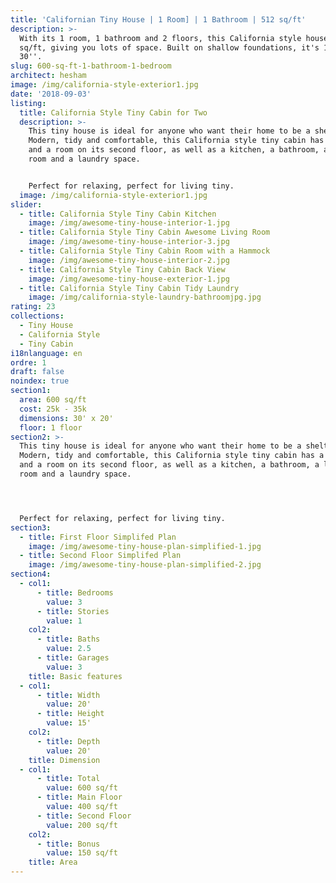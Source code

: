 ```yaml
---
title: 'Californian Tiny House | 1 Room] | 1 Bathroom | 512 sq/ft'
description: >-
  With its 1 room, 1 bathroom and 2 floors, this California style house is 600
  sq/ft, giving you lots of space. Built on shallow foundations, it's 13'' by
  30''.
slug: 600-sq-ft-1-bathroom-1-bedroom
architect: hesham
image: /img/california-style-exterior1.jpg
date: '2018-09-03'
listing:
  title: California Style Tiny Cabin for Two
  description: >-
    This tiny house is ideal for anyone who want their home to be a shelter.
    Modern, tidy and comfortable, this California style tiny cabin has a hammock
    and a room on its second floor, as well as a kitchen, a bathroom, a living
    room and a laundry space. 


    Perfect for relaxing, perfect for living tiny.
  image: /img/california-style-exterior1.jpg
slider:
  - title: California Style Tiny Cabin Kitchen
    image: /img/awesome-tiny-house-interior-1.jpg
  - title: California Style Tiny Cabin Awesome Living Room
    image: /img/awesome-tiny-house-interior-3.jpg
  - title: California Style Tiny Cabin Room with a Hammock
    image: /img/awesome-tiny-house-interior-2.jpg
  - title: California Style Tiny Cabin Back View
    image: /img/awesome-tiny-house-exterior-1.jpg
  - title: California Style Tiny Cabin Tidy Laundry
    image: /img/california-style-laundry-bathroomjpg.jpg
rating: 23
collections:
  - Tiny House
  - California Style
  - Tiny Cabin
i18nlanguage: en
ordre: 1
draft: false
noindex: true
section1:
  area: 600 sq/ft
  cost: 25k - 35k
  dimensions: 30' x 20'
  floor: 1 floor
section2: >-
  This tiny house is ideal for anyone who want their home to be a shelter.
  Modern, tidy and comfortable, this California style tiny cabin has a hammock
  and a room on its second floor, as well as a kitchen, a bathroom, a living
  room and a laundry space. 




  Perfect for relaxing, perfect for living tiny.
section3:
  - title: First Floor Simplifed Plan
    image: /img/awesome-tiny-house-plan-simplified-1.jpg
  - title: Second Floor Simplifed Plan
    image: /img/awesome-tiny-house-plan-simplified-2.jpg
section4:
  - col1:
      - title: Bedrooms
        value: 3
      - title: Stories
        value: 1
    col2:
      - title: Baths
        value: 2.5
      - title: Garages
        value: 3
    title: Basic features
  - col1:
      - title: Width
        value: 20'
      - title: Height
        value: 15'
    col2:
      - title: Depth
        value: 20'
    title: Dimension
  - col1:
      - title: Total
        value: 600 sq/ft
      - title: Main Floor
        value: 400 sq/ft
      - title: Second Floor
        value: 200 sq/ft
    col2:
      - title: Bonus
        value: 150 sq/ft
    title: Area
---
```



